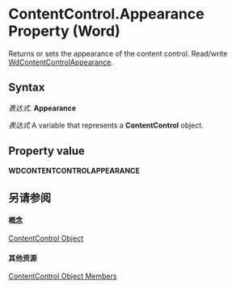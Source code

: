 
# ContentControl.Appearance Property (Word)

Returns or sets the appearance of the content control. Read/write [WdContentControlAppearance](a85138c7-2dc8-ed37-0994-244440b2bc21.md).


## Syntax

 _表达式_. **Appearance**

 _表达式_ A variable that represents a **ContentControl** object.


## Property value

 **WDCONTENTCONTROLAPPEARANCE**


## 另请参阅


#### 概念


[ContentControl Object](783dec26-9b63-11f8-6187-985f9c815f27.md)
#### 其他资源


[ContentControl Object Members](http://msdn.microsoft.com/library/d5aa195c-8d7a-0bad-09fa-6f1bfc9828cc%28Office.15%29.aspx)